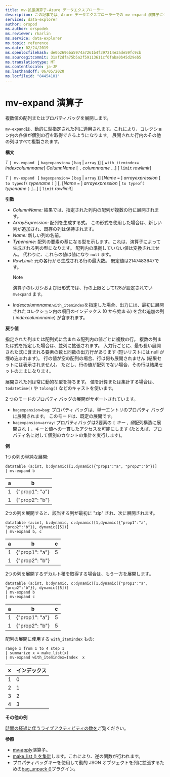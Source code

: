 ```yaml
---
title: mv-拡張演算子-Azure データエクスプローラー
description: この記事では、Azure データエクスプローラーでの mv-expand 演算子について説明します。
services: data-explorer
author: orspod
ms.author: orspodek
ms.reviewer: rkarlin
ms.service: data-explorer
ms.topic: reference
ms.date: 02/24/2019
ms.openlocfilehash: de0b2696ba5974a7261b4f397214e3ade59fc9cb
ms.sourcegitcommit: 31af2dfa75b5a2f59113611cf6faba0b45d29eb5
ms.translationtype: MT
ms.contentlocale: ja-JP
ms.lasthandoff: 06/05/2020
ms.locfileid: "84454101"
---
```

# <a name="mv-expand-operator"></a>mv-expand 演算子

複数値の配列またはプロパティバッグを展開します。

`mv-expand`は、[動的](./scalar-data-types/dynamic.md)に型指定された列に適用されます。これにより、コレクション内の各値が個別の行を取得できるようになります。 展開された行内のその他の列はすべて複製されます。 

**構文**

*T* `| mv-expand ` [ `bagexpansion=` ( `bag`  |  `array` )] [ `with_itemindex=` *indexcolumnname*] *ColumnName* [ `,` *columnname* ...] [ `limit` *rowlimit*]

*T* `| mv-expand ` [ `bagexpansion=` ( `bag`  |  `array` )] [*Name* `=` ] *arrayexpression* [ `to typeof(` *typename* `)` ] [, [*Name* `=` ] *arrayexpression* [ `to typeof(` *typename* `)` ]...] [ `limit` *rowlimit*]

**引数**

* *ColumnName:* 結果では、指定された列内の配列が複数の行に展開されます。 
* *ArrayExpression:* 配列を生成する式。 この形式を使用した場合は、新しい列が追加され、既存の列は保持されます。
* *Name:* 新しい列の名前。
* *Typename:* 配列の要素の基になる型を示します。これは、演算子によって生成される列の型になります。 配列内の準拠していない値は変換されません。 代わりに、これらの値は値になり `null` ます。
* *RowLimit:* 元の各行から生成される行の最大数。 既定値は2147483647です。 
  > [!Note] 
  > 演算子のレガシおよび旧形式では、行の上限として128が設定されてい `mvexpand` ます。
* *Indexcolumnname:*`with_itemindex`を指定した場合、出力には、最初に展開されたコレクション内の項目のインデックス (0 から始まる) を含む追加の列 ( *indexcolumnname*) が含まれます。 

**戻り値**

指定された列または配列式に含まれる配列内の値ごとに複数の行。
複数の列または式を指定した場合は、並列に拡張されます。 入力行ごとに、最も長い展開された式に含まれる要素の数と同数の出力行があります (短いリストには null が埋め込まれます)。 行の値が空の配列の場合、行は何も展開されません (結果セットには表示されません)。 ただし、行の値が配列でない場合、その行は結果セットのままになります。 

展開された列は常に動的な型を持ちます。 値を計算または集計する場合は、`todatetime()` や `tolong()` などのキャストを使います。

2 つのモードのプロパティ バッグの展開がサポートされています。
* `bagexpansion=bag`: プロパティ バッグは、単一エントリのプロパティ バッグに展開されます。 このモードは、既定の展開です。
* `bagexpansion=array`: プロパティバッグは2要素の `[` *キー* `,` *値*配列構造に展開され `]` 、キーと値への一貫したアクセスを可能にします (たとえば、プロパティ名に対して個別のカウントの集計を実行します)。 

**例**

1つの列の単純な展開:

<!-- csl: https://help.kusto.windows.net:443/Samples -->
 ```kusto
datatable (a:int, b:dynamic)[1,dynamic({"prop1":"a", "prop2":"b"})]
| mv-expand b 
```

|a|b|
|---|---|
|1|{"prop1": "a"}|
|1|{"prop2": "b"}|

2つの列を展開すると、該当する列が最初に "zip" され、次に展開されます。

<!-- csl: https://help.kusto.windows.net:443/Samples -->
```kusto
datatable (a:int, b:dynamic, c:dynamic)[1,dynamic({"prop1":"a", "prop2":"b"}), dynamic([5])]
| mv-expand b, c 
```

|a|b|c|
|---|---|---|
|1|{"prop1": "a"}|5|
|1|{"prop2": "b"}||

2つの列を展開するデカルト積を取得する場合は、もう一方を展開します。

<!-- csl: https://help.kusto.windows.net:443/Samples -->
```kusto
datatable (a:int, b:dynamic, c:dynamic)[1,dynamic({"prop1":"a", "prop2":"b"}), dynamic([5])]
| mv-expand b 
| mv-expand c
```

|a|b|c|
|---|---|---|
|1|{"prop1": "a"}|5|
|1|{"prop2": "b"}|5|


配列の展開に使用する `with_itemindex` もの:

<!-- csl: https://help.kusto.windows.net:443/Samples -->
```kusto
range x from 1 to 4 step 1 
| summarize x = make_list(x) 
| mv-expand with_itemindex=Index  x 
```

|x|インデックス|
|---|---|
|1|0|
|2|1|
|3|2|
|4|3|


**その他の例**

[時間の経過に伴うライブアクティビティの数を](./samples.md#chart-concurrent-sessions-over-time)ご覧ください。

**参照**

- [mv-apply](./mv-applyoperator.md)演算子。
- [make_list () を集計](makelist-aggfunction.md)します。これにより、逆の関数が行われます。
- プロパティバッグキーを使用して動的 JSON オブジェクトを列に拡張するための[bag_unpack ()](bag-unpackplugin.md)プラグイン。

